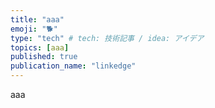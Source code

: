 ```yaml
---
title: "aaa"
emoji: "🐕"
type: "tech" # tech: 技術記事 / idea: アイデア
topics: [aaa]
published: true
publication_name: "linkedge"
---
```

aaa
